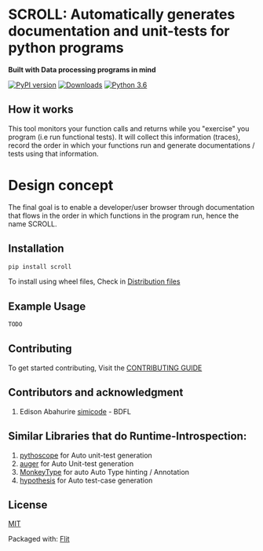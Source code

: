 SCROLL: Automatically generates documentation and unit-tests for python programs
=======
**Built with Data processing programs in mind**


[![PyPI version](https://badge.fury.io/py/scroll.svg)](https://badge.fury.io/py/scroll)
[![Downloads](https://pepy.tech/badge/scroll)](https://pepy.tech/project/scroll)
[![Python 3.6](https://img.shields.io/badge/python-3.6+-blue.svg)](https://www.python.org/downloads/)


## How it works
This tool monitors your function calls and returns while you "exercise" you program (i.e run functional tests).
It will collect this information (traces), record the order in which your functions run and generate documentations / tests using that information.


# Design concept
The final goal is to enable a developer/user browser through documentation that flows
in the order in which functions in the program run, hence the name SCROLL.


## Installation

```bash
pip install scroll
```

To install using wheel files, Check in [Distribution files](./dist)


## Example Usage

```python
TODO     
```

## Contributing

To get started contributing, Visit the [CONTRIBUTING GUIDE](./CONTRIBUTING.MD)


## Contributors and acknowledgment

1. Edison Abahurire [simicode](https://github.com/SimiCode) - BDFL


## Similar Libraries that do Runtime-Introspection:
1. [pythoscope](https://github.com/mkwiatkowski/pythoscope) for Auto unit-test generation
2. [auger](https://github.com/laffra/auger) for Auto Unit-test generation
3. [MonkeyType](https://github.com/Instagram/MonkeyType) for auto Auto Type hinting /  Annotation
4. [hypothesis](https://hypothesis.readthedocs.io/en/latest/index.html) for Auto test-case generation


## License

[MIT](https://choosealicense.com/licenses/mit/)


Packaged with: [Flit](https://buildmedia.readthedocs.org/media/pdf/flit/latest/flit.pdf)

